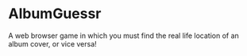 # AlbumGuessr
A web browser game in which you must find the real life location of an album cover, or vice versa!
